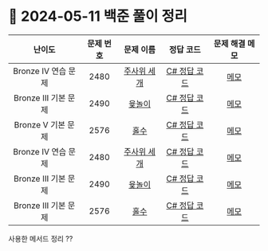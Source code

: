 # 📅 2024-05-11 백준 풀이 정리

| 난이도 | 문제 번호 | 문제 이름 | 정답 코드 | 문제 해결 메모 |
| :--: | :--: | :--: | :--: | :--: |
| Bronze IV 연습 문제 | 2480 | [주사위 세개](https://www.acmicpc.net/problem/2480) | [C# 정답 코드](../bojSolutions/2025-05-11/2480.cs) | [메모]() |
| Bronze III 기본 문제 | 2490 | [윷놀이](https://www.acmicpc.net/problem/2490) | [C# 정답 코드](../bojSolutions/2025-05-11/2490.cs) | [메모]() |
| Bronze V 기본 문제 | 2576 | [홀수](https://www.acmicpc.net/problem/2576) | [C# 정답 코드](../bojSolutions/2025-05-11/2576.cs) | [메모]() |
| Bronze IV 연습 문제 | 2480 | [주사위 세개](https://www.acmicpc.net/problem/2480) | [C# 정답 코드](../../bojSolutions/2025-05-11/2480.cs) | [메모]() |
| Bronze III 기본 문제 | 2490 | [윷놀이](https://www.acmicpc.net/problem/2490) | [C# 정답 코드](../../bojSolutions/2025-05-11/2490.cs) | [메모]() |
| Bronze III 기본 문제 | 2576 | [홀수](https://www.acmicpc.net/problem/2576) | [C# 정답 코드](../../bojSolutions/2025-05-11/2576.cs) | [메모]() |

사용한 메서드 정리
??
